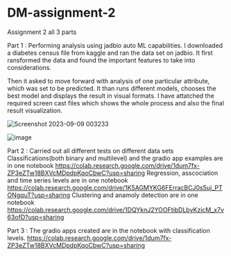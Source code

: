 # DM-assignment-2
Assignment 2 all 3 parts

Part 1 : Performing analysis using jadbio auto ML capabilities. I downloaded a diabetes census file from kaggle and ran the data set on jadbio. 
It first ransformed the data and found the important features to take into considerations. 

Then it asked to move forward with analysis of one particular attribute, which was set to be predicted. It than runs different models, chooses the best model and displays the result in visual formats. I have attatched the required screen cast files which shows the whole process and also the final result visualization. 

![Screenshot 2023-09-09 003233](https://github.com/hasanmhowwala/DM-assignment-2/assets/143671213/2c6ab060-d2d2-4678-ac2a-6619fa3d1ce4)


![image](https://github.com/hasanmhowwala/DM-assignment-2/assets/143671213/cd48a14b-f47c-4a09-a2d9-f684685d23fc)

Part 2 : Carried out all different tests on different data sets 
Classifications(both binary and multilevel) and the gradio app examples are in one notebook  https://colab.research.google.com/drive/1dum7fx-ZP3eZTw18BXVcMDpdpKqoCbwC?usp=sharing
Regression, asscociation and time series levels are in one notebook  https://colab.research.google.com/drive/1K5AGMYKG6FErracBCJ0s5uj_PTONgquT?usp=sharing
Clustering and anamoly detection are in one notebook  https://colab.research.google.com/drive/1DQYknJ2YOOFtibDLbyKzicM_x7v63ofD?usp=sharing

Part 3 : The gradio apps created are in the notebook with classification levels. https://colab.research.google.com/drive/1dum7fx-ZP3eZTw18BXVcMDpdpKqoCbwC?usp=sharing
